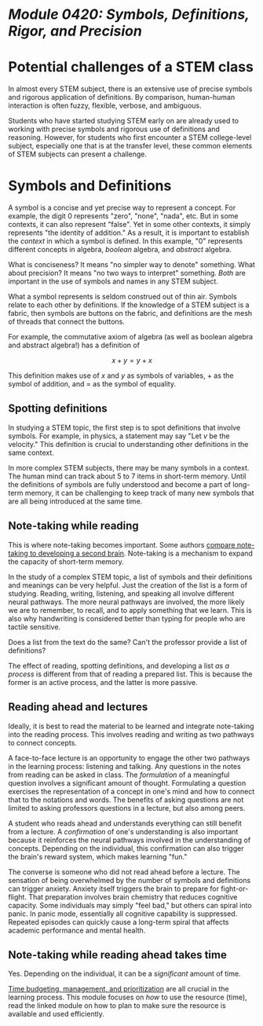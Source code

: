 # _Module 0420: Symbols, Definitions, Rigor, and Precision_

# Potential challenges of a STEM class

In almost every STEM subject, there is an extensive use of precise symbols and rigorous application of definitions. By comparison, human-human interaction is often fuzzy, flexible, verbose, and ambiguous.

Students who have started studying STEM early on are already used to working with precise symbols and rigorous use of definitions and reasoning. However, for students who first encounter a STEM college-level subject, especially one that is at the transfer level, these common elements of STEM subjects can present a challenge.

# Symbols and Definitions

A symbol is a concise and yet precise way to represent a concept. For example, the digit 0 represents "zero", "none", "nada", etc. But in some contexts, it can also represent "false". Yet in some other contexts, it simply represents "the identity of addition." As a result, it is important to establish the *context* in which a symbol is defined. In this example, "0" represents different concepts in algebra, *boolean* algebra, and *abstract* algebra.

What is conciseness? It means "no simpler way to denote" something. What about precision? It means "no two ways to interpret" something. *Both* are important in the use of symbols and names in any STEM subject.

What a symbol represents is seldom construed out of thin air. Symbols relate to each other by definitions. If the knowledge of a STEM subject is a fabric, then symbols are buttons on the fabric, and definitions are the mesh of threads that connect the buttons. 

For example, the commutative axiom of algebra (as well as boolean algebra and abstract algebra!) has a definition of

$$x+y = y+x$$

This definition makes use of $x$ and $y$ as symbols of variables, $+$ as the symbol of addition, and $=$ as the symbol of equality.

## Spotting definitions

In studying a STEM topic, the first step is to spot definitions that involve symbols. For example, in physics, a statement may say "Let $v$ be the velocity." This definition is crucial to understanding other definitions in the same context. 

In more complex STEM subjects, there may be many symbols in a context. The human mind can track about 5 to 7 items in short-term memory. Until the definitions of symbols are fully understood and become a part of long-term memory, it can be challenging to keep track of many new symbols that are all being introduced at the same time.

## Note-taking while reading

This is where note-taking becomes important. Some authors [compare note-taking to developing a second brain](https://www.buildingasecondbrain.com/resources). Note-taking is a mechanism to expand the capacity of short-term memory.

In the study of a complex STEM topic, a list of symbols and their definitions and meanings can be very helpful. Just the creation of the list is a form of studying. Reading, writing, listening, and speaking all involve different neural pathways. The more neural pathways are involved, the more likely we are to remember, to recall, and to apply something that we learn. This is also why handwriting is considered better than typing for people who are tactile sensitive.

Does a list from the text do the same? Can't the professor provide a list of definitions?

The effect of reading, spotting definitions, and developing a list *as a process* is different from that of reading a prepared list. This is because the former is an active process, and the latter is more passive.

## Reading ahead and lectures

Ideally, it is best to read the material to be learned and integrate note-taking into the reading process. This involves reading and writing as two pathways to connect concepts. 

A face-to-face lecture is an opportunity to engage the other two pathways in the learning process: listening and talking. Any questions in the notes from reading can be asked in class. The *formulation* of a meaningful question involves a significant amount of thought. Formulating a question exercises the representation of a concept in one's mind and how to connect that to the notations and words. The benefits of asking questions are not limited to asking professors questions in a lecture, but also among peers.

A student who reads ahead and understands everything can still benefit from a lecture. A *confirmation* of one's understanding is also important because it reinforces the neural pathways involved in the understanding of concepts. Depending on the individual, this confirmation can also trigger the brain's reward system, which makes learning "fun."

The converse is someone who did not read ahead before a lecture. The sensation of being overwhelmed by the number of symbols and definitions can trigger anxiety. Anxiety itself triggers the brain to prepare for fight-or-flight. That preparation involves brain chemistry that reduces cognitive capacity. Some individuals may simply "feel bad," but others can spiral into panic. In panic mode, essentially all cognitive capability is suppressed. Repeated episodes can quickly cause a long-term spiral that affects academic performance and mental health.

## Note-taking while reading ahead takes time

Yes. Depending on the individual, it can be a *significant* amount of time. 

[Time budgeting, management, and prioritization](../0417/mdModule.html) are all crucial in the learning process. This module focuses on *how* to use the resource (time), read the linked module on how to plan to make sure the resource is available and used efficiently.
